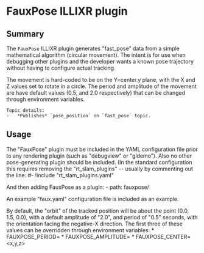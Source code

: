 # FauxPose ILLIXR plugin

## Summary
The `FauxPose` ILLIXR plugin generates "fast_pose" data from a simple
mathematical algorithm (circular movement).  The intent is for use when
debugging other plugins and the developer wants a known pose trajectory
without having to configure actual tracking.

The movement is hard-coded to be on the Y=center.y plane, with the X and Z
values set to rotate in a circle.  The period and amplitude of the movement
are have default values (0.5, and 2.0 respectively) that can be changed
through environment variables.

    Topic details:
    -   *Publishes* `pose_position` on `fast_pose` topic.

## Usage
The "FauxPose" plugin must be included in the YAML configuration file
prior to any rendering plugin (such as "debugview" or "gldemo").  Also
no other pose-generating plugin should be included.  (In the standard
configuration this requires removing the "rt_slam_plugins" -- usually
by commenting out the line:
	#- !include "rt_slam_plugins.yaml"

And then adding FauxPose as a plugin:
        - path: fauxpose/

An example "faux.yaml" configuration file is included as an example.


By default, the "orbit" of the tracked position will be about the point
(0.0, 1.5, 0.0), with a default amplitude of "2.0", and period of "0.5"
seconds, with the orientation facing the negative-X direction.  The first
three of these values can be overridden through environment variables:
	* FAUXPOSE_PERIOD=<n>
	* FAUXPOSE_AMPLITUDE=<n>
	* FAUXPOSE_CENTER=<x,y,z>


